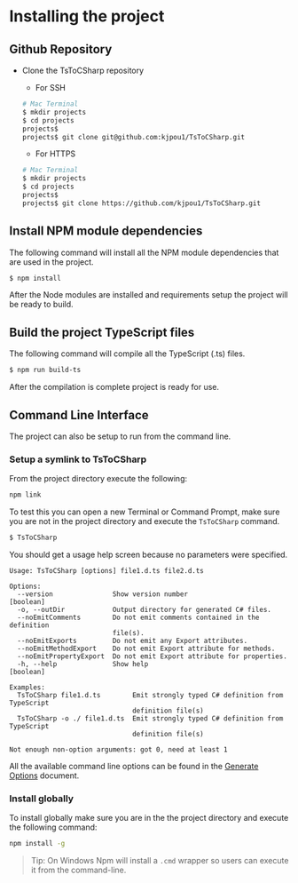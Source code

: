 # Installing the project

## Github Repository

* Clone the TsToCSharp repository
    * For SSH

    ``` bash
    # Mac Terminal
    $ mkdir projects
    $ cd projects
    projects$
    projects$ git clone git@github.com:kjpou1/TsToCSharp.git
    ```

    * For HTTPS 

    ``` bash
    # Mac Terminal
    $ mkdir projects
    $ cd projects
    projects$
    projects$ git clone https://github.com/kjpou1/TsToCSharp.git
    ```

## Install NPM module dependencies

The following command will install all the NPM module dependencies that are used in the project.

``` bash
$ npm install
```

After the Node modules are installed and requirements setup the project will be ready to build.

## Build the project TypeScript files

The following command will compile all the TypeScript (.ts) files.

``` bash
$ npm run build-ts
```

After the compilation is complete project is ready for use.

## Command Line Interface

The project can also be setup to run from the command line.

### Setup a symlink to TsToCSharp

From the project directory execute the following:

``` bash
npm link
```

To test this you can open a new Terminal or Command Prompt, make sure you are not in the project directory and execute the `TsToCSharp` command.

``` bash
$ TsToCSharp
```

You should get a usage help screen because no parameters were specified.

```
Usage: TsToCSharp [options] file1.d.ts file2.d.ts

Options:
  --version               Show version number                          [boolean]
  -o, --outDir            Output directory for generated C# files.
  --noEmitComments        Do not emit comments contained in the definition
                          file(s).
  --noEmitExports         Do not emit any Export attributes.
  --noEmitMethodExport    Do not emit Export attribute for methods.
  --noEmitPropertyExport  Do not emit Export attribute for properties.
  -h, --help              Show help                                    [boolean]

Examples:
  TsToCSharp file1.d.ts        Emit strongly typed C# definition from TypeScript
                               definition file(s)
  TsToCSharp -o ./ file1.d.ts  Emit strongly typed C# definition from TypeScript
                               definition file(s)

Not enough non-option arguments: got 0, need at least 1

```

All the available command line options can be found in the [Generate Options](./GenerateOptions.md) document.

### Install globally

To install globally make sure you are in the the project directory and execute the following command:

``` bash
npm install -g
```

> Tip: On Windows Npm will install a `.cmd` wrapper so users can execute it from the command-line.

